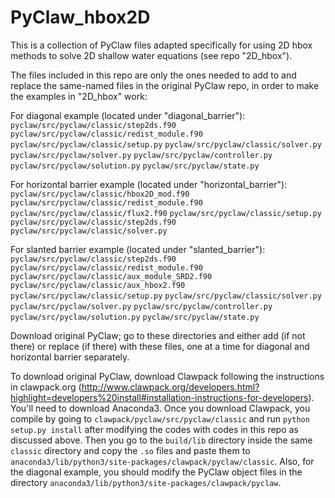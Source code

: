 # PyClaw_hbox2D
This is a collection of PyClaw files adapted specifically for using 2D hbox methods to solve 2D shallow water equations (see repo "2D_hbox").

The files included in this repo are only the ones needed to add to and replace the same-named files in the original PyClaw repo, in order to make the examples in "2D_hbox" work:

For diagonal example (located under "diagonal_barrier"):
`pyclaw/src/pyclaw/classic/step2ds.f90`
`pyclaw/src/pyclaw/classic/redist_module.f90`
`pyclaw/src/pyclaw/classic/setup.py`
`pyclaw/src/pyclaw/classic/solver.py`
`pyclaw/src/pyclaw/solver.py`
`pyclaw/src/pyclaw/controller.py`
`pyclaw/src/pyclaw/solution.py`
`pyclaw/src/pyclaw/state.py`

For horizontal barrier example (located under "horizontal_barrier"):
`pyclaw/src/pyclaw/classic/hbox2D_mod.f90`
`pyclaw/src/pyclaw/classic/redist_module.f90`
`pyclaw/src/pyclaw/classic/flux2.f90` 
`pyclaw/src/pyclaw/classic/setup.py` 
`pyclaw/src/pyclaw/classic/step2ds.f90`
`pyclaw/src/pyclaw/classic/solver.py`

For slanted barrier example (located under "slanted_barrier"):
`pyclaw/src/pyclaw/classic/step2ds.f90`
`pyclaw/src/pyclaw/classic/redist_module.f90`
`pyclaw/src/pyclaw/classic/aux_module_SRD2.f90`
`pyclaw/src/pyclaw/classic/aux_hbox2.f90`
`pyclaw/src/pyclaw/classic/setup.py`
`pyclaw/src/pyclaw/classic/solver.py`
`pyclaw/src/pyclaw/solver.py`
`pyclaw/src/pyclaw/controller.py`
`pyclaw/src/pyclaw/solution.py`
`pyclaw/src/pyclaw/state.py`

Download original PyClaw; go to these directories and either add (if not there) or replace (if there) with these files, one at a time for diagonal and horizontal barrier separately. 

To download original PyClaw, download Clawpack following the instructions in clawpack.org (http://www.clawpack.org/developers.html?highlight=developers%20install#installation-instructions-for-developers). You'll need to download Anaconda3. Once you download Clawpack, you compile by going to `clawpack/pyclaw/src/pyclaw/classic` and run `python setup.py install` after modifying the codes with codes in this repo as discussed above. Then you go to the `build/lib` directory inside the same `classic` directory and copy the `.so` files and paste them to `anaconda3/lib/python3/site-packages/clawpack/pyclaw/classic`. Also, for the diagonal example, you should modify the PyClaw object files in the directory `anaconda3/lib/python3/site-packages/clawpack/pyclaw`.
